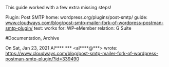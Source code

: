This guide worked with a few extra missing steps!

Plugin: Post SMTP
home: wordpress.org/plugins/post-smtp/
guide: www.cloudways.com/blog/post-smtp-mailer-fork-of-wordpress-postman-smtp-plugin/
test: works
for: WP-eMember
relation: G Suite

#Documentation, Archive

On Sat, Jan 23, 2021 Al**** *** <al****@***> wrote:
https://www.cloudways.com/blog/post-smtp-mailer-fork-of-wordpress-postman-smtp-plugin/?id=339490
